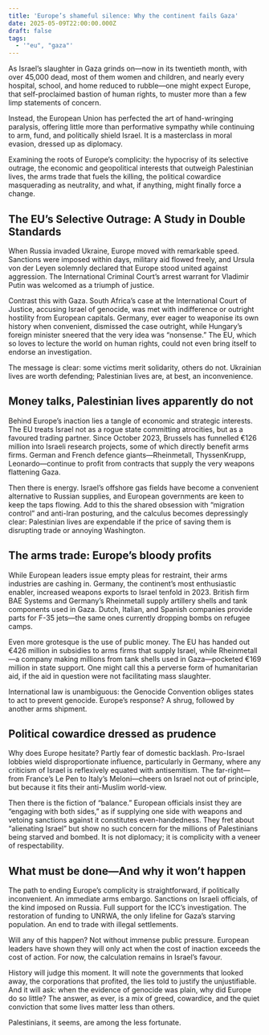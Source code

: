 ```yaml
---
title: 'Europe’s shameful silence: Why the continent fails Gaza'
date: 2025-05-09T22:00:00.000Z
draft: false
tags:
  - '"eu", "gaza"'
---
```


As Israel’s slaughter in Gaza grinds on—now in its twentieth month, with over 45,000 dead, most of them women and children, and nearly every hospital, school, and home reduced to rubble—one might expect Europe, that self-proclaimed bastion of human rights, to muster more than a few limp statements of concern.

Instead, the European Union has perfected the art of hand-wringing paralysis, offering little more than performative sympathy while continuing to arm, fund, and politically shield Israel. It is a masterclass in moral evasion, dressed up as diplomacy.

Examining the roots of Europe’s complicity: the hypocrisy of its selective outrage, the economic and geopolitical interests that outweigh Palestinian lives, the arms trade that fuels the killing, the political cowardice masquerading as neutrality, and what, if anything, might finally force a change.

## The EU’s Selective Outrage: A Study in Double Standards

When Russia invaded Ukraine, Europe moved with remarkable speed. Sanctions were imposed within days, military aid flowed freely, and Ursula von der Leyen solemnly declared that Europe stood united against aggression. The International Criminal Court’s arrest warrant for Vladimir Putin was welcomed as a triumph of justice.

Contrast this with Gaza. South Africa’s case at the International Court of Justice, accusing Israel of genocide, was met with indifference or outright hostility from European capitals. Germany, ever eager to weaponise its own history when convenient, dismissed the case outright, while Hungary’s foreign minister sneered that the very idea was “nonsense.” The EU, which so loves to lecture the world on human rights, could not even bring itself to endorse an investigation.

The message is clear: some victims merit solidarity, others do not. Ukrainian lives are worth defending; Palestinian lives are, at best, an inconvenience.

## Money talks, Palestinian lives apparently do not

Behind Europe’s inaction lies a tangle of economic and strategic interests. The EU treats Israel not as a rogue state committing atrocities, but as a favoured trading partner. Since October 2023, Brussels has funnelled €126 million into Israeli research projects, some of which directly benefit arms firms. German and French defence giants—Rheinmetall, ThyssenKrupp, Leonardo—continue to profit from contracts that supply the very weapons flattening Gaza.

Then there is energy. Israel’s offshore gas fields have become a convenient alternative to Russian supplies, and European governments are keen to keep the taps flowing. Add to this the shared obsession with “migration control” and anti-Iran posturing, and the calculus becomes depressingly clear: Palestinian lives are expendable if the price of saving them is disrupting trade or annoying Washington.

## The arms trade: Europe’s bloody profits

While European leaders issue empty pleas for restraint, their arms industries are cashing in. Germany, the continent’s most enthusiastic enabler, increased weapons exports to Israel tenfold in 2023. British firm BAE Systems and Germany’s Rheinmetall supply artillery shells and tank components used in Gaza. Dutch, Italian, and Spanish companies provide parts for F-35 jets—the same ones currently dropping bombs on refugee camps.

Even more grotesque is the use of public money. The EU has handed out €426 million in subsidies to arms firms that supply Israel, while Rheinmetall—a company making millions from tank shells used in Gaza—pocketed €169 million in state support. One might call this a perverse form of humanitarian aid, if the aid in question were not facilitating mass slaughter.

International law is unambiguous: the Genocide Convention obliges states to act to prevent genocide. Europe’s response? A shrug, followed by another arms shipment.

## Political cowardice dressed as prudence

Why does Europe hesitate? Partly fear of domestic backlash. Pro-Israel lobbies wield disproportionate influence, particularly in Germany, where any criticism of Israel is reflexively equated with antisemitism. The far-right—from France’s Le Pen to Italy’s Meloni—cheers on Israel not out of principle, but because it fits their anti-Muslim world-view.

Then there is the fiction of “balance.” European officials insist they are “engaging with both sides,” as if supplying one side with weapons and vetoing sanctions against it constitutes even-handedness. They fret about “alienating Israel” but show no such concern for the millions of Palestinians being starved and bombed. It is not diplomacy; it is complicity with a veneer of respectability.

## What must be done—And why it won’t happen

The path to ending Europe’s complicity is straightforward, if politically inconvenient. An immediate arms embargo. Sanctions on Israeli officials, of the kind imposed on Russia. Full support for the ICC’s investigation. The restoration of funding to UNRWA, the only lifeline for Gaza’s starving population. An end to trade with illegal settlements.

Will any of this happen? Not without immense public pressure. European leaders have shown they will only act when the cost of inaction exceeds the cost of action. For now, the calculation remains in Israel’s favour.

History will judge this moment. It will note the governments that looked away, the corporations that profited, the lies told to justify the unjustifiable. And it will ask: when the evidence of genocide was plain, why did Europe do so little? The answer, as ever, is a mix of greed, cowardice, and the quiet conviction that some lives matter less than others.

Palestinians, it seems, are among the less fortunate.
